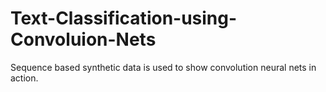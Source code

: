# Text-Classification-using-Convoluion-Nets
Sequence based synthetic data is used to show convolution neural nets in action.
